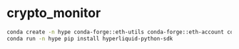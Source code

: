 # crypto_monitor
```bash
conda create -n hype conda-forge::eth-utils conda-forge::eth-account conda-forge::msgpack-python
conda run -n hype pip install hyperliquid-python-sdk
```